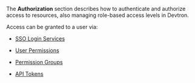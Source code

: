 The **Authorization** section describes how to authenticate and authorize access to resources, also managing role-based access levels in Devtron. 

Access can be granted to a user via:

* [SSO Login Services](./sso-login-services/README.md)

* [User Permissions](user-permissions.md)

* [Permission Groups](permission-groups.md)

* [API Tokens](api-tokens.md)
